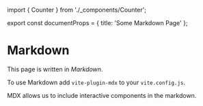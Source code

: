 import { Counter } from './\_components/Counter';

export const documentProps = {
  title: 'Some Markdown Page'
};

# Markdown

This page is written in _Markdown_.

To use Markdown add `vite-plugin-mdx` to your `vite.config.js`.

MDX allows us to include interactive components in the markdown. <Counter/>
